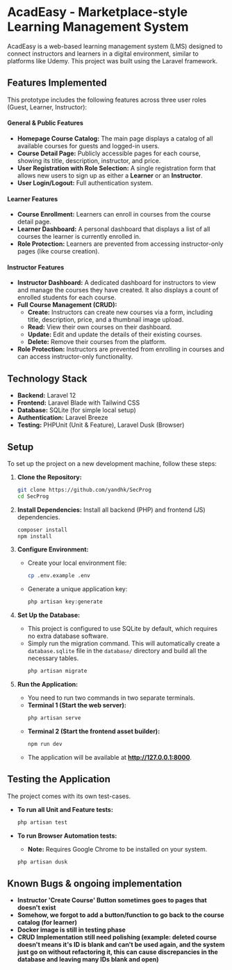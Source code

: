 # AcadEasy - Marketplace-style Learning Management System

AcadEasy is a web-based learning management system (LMS) designed to connect instructors and learners in a digital environment, similar to platforms like Udemy. This project was built using the Laravel framework.

## Features Implemented

This prototype includes the following features across three user roles (Guest, Learner, Instructor):

#### General & Public Features
- **Homepage Course Catalog:** The main page displays a catalog of all available courses for guests and logged-in users.
- **Course Detail Page:** Publicly accessible pages for each course, showing its title, description, instructor, and price.
- **User Registration with Role Selection:** A single registration form that allows new users to sign up as either a **Learner** or an **Instructor**.
- **User Login/Logout:** Full authentication system.

#### Learner Features
- **Course Enrollment:** Learners can enroll in courses from the course detail page.
- **Learner Dashboard:** A personal dashboard that displays a list of all courses the learner is currently enrolled in.
- **Role Protection:** Learners are prevented from accessing instructor-only pages (like course creation).

#### Instructor Features
- **Instructor Dashboard:** A dedicated dashboard for instructors to view and manage the courses they have created. It also displays a count of enrolled students for each course.
- **Full Course Management (CRUD):**
    - **Create:** Instructors can create new courses via a form, including title, description, price, and a thumbnail image upload.
    - **Read:** View their own courses on their dashboard.
    - **Update:** Edit and update the details of their existing courses.
    - **Delete:** Remove their courses from the platform.
- **Role Protection:** Instructors are prevented from enrolling in courses and can access instructor-only functionality.

## Technology Stack

- **Backend:** Laravel 12
- **Frontend:** Laravel Blade with Tailwind CSS
- **Database:** SQLite (for simple local setup)
- **Authentication:** Laravel Breeze
- **Testing:** PHPUnit (Unit & Feature), Laravel Dusk (Browser)

## Setup

To set up the project on a new development machine, follow these steps:

1.  **Clone the Repository:**
    ```bash
    git clone https://github.com/yandhk/SecProg
    cd SecProg
    ```

2.  **Install Dependencies:** Install all backend (PHP) and frontend (JS) dependencies.
    ```bash
    composer install
    npm install
    ```

3.  **Configure Environment:**
    - Create your local environment file:
      ```bash
      cp .env.example .env
      ```
    - Generate a unique application key:
      ```bash
      php artisan key:generate
      ```

4.  **Set Up the Database:**
    - This project is configured to use SQLite by default, which requires no extra database software.
    - Simply run the migration command. This will automatically create a `database.sqlite` file in the `database/` directory and build all the necessary tables.
      ```bash
      php artisan migrate
      ```

5.  **Run the Application:**
    - You need to run two commands in two separate terminals.
    - **Terminal 1 (Start the web server):**
      ```bash
      php artisan serve
      ```
    - **Terminal 2 (Start the frontend asset builder):**
      ```bash
      npm run dev
      ```
    - The application will be available at **http://127.0.0.1:8000**.

## Testing the Application

The project comes with its own test-cases.

- **To run all Unit and Feature tests:**
  ```bash
  php artisan test
  ```

- **To run Browser Automation tests:**
  - **Note:** Requires Google Chrome to be installed on your system.
  ```bash
  php artisan dusk
  ```

## Known Bugs & ongoing implementation
- **Instructor 'Create Course' Button sometimes goes to pages that doesn't exist**
- **Somehow, we forgot to add a button/function to go back to the course catalog (for learner)**
- **Docker image is still in testing phase**
- **CRUD Implementation still need polishing (example: deleted course doesn't means it's ID is blank and can't be used again, and the system just go on without refactoring it, this can cause discrepancies in the database and leaving many IDs blank and open)**
